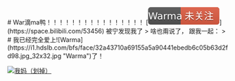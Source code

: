 <title>War滴ma鸭</title>
# War滴ma鸭！！！！！！！！！！！！！！！！
[<img src="/n.svg" alt="未关注" id="tag">](https://space.bilibili.com/53456)
被宁发现我了
> 啥也甭说了， 跟我一起：
> # 我已经完全爱上![Warma](https://i1.hdslb.com/bfs/face/32a43710a69155a5a90441ebedb6c05b63d2fd98.jpg_32x32.jpg "Warma")了！

[![我妈（划掉）](https://i1.hdslb.com/bfs/face/32a43710a69155a5a90441ebedb6c05b63d2fd98.jpg_256x256.jpg)](https://space.bilibili.com/53456)

<script src="https://cdn.bootcss.com/jquery/3.4.1/jquery.min.js"></script>
<script>
function(){$.ajax({url: 'https://api.bilibili.com/x/space/acc/info?mid=53456&jsonp=jsonp',success: function(j){if (j.code==0 && j.data.is_followed=true) {$('#tag')[0].src='/y.svg';$('#tag')[0].alt='已关注';}}})}();
</script>